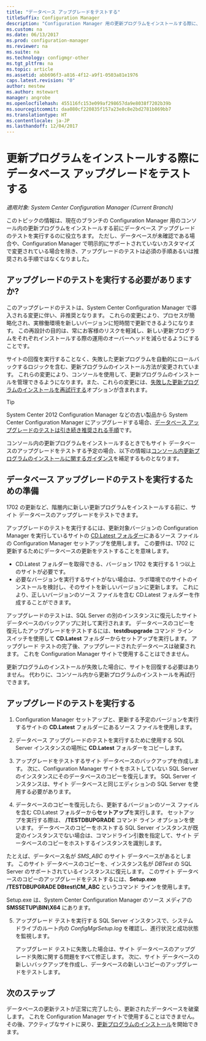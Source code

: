 ```yaml
---
title: "データベース アップグレードをテストする"
titleSuffix: Configuration Manager
description: "Configuration Manager 用の更新プログラムをインストールする際に、サイト データベースのアップグレードをテストします。"
ms.custom: na
ms.date: 06/13/2017
ms.prod: configuration-manager
ms.reviewer: na
ms.suite: na
ms.technology: configmgr-other
ms.tgt_pltfrm: na
ms.topic: article
ms.assetid: abb696f3-a816-4f12-a9f1-0503a81e1976
caps.latest.revision: "0"
author: mestew
ms.author: mstewart
manager: angrobe
ms.openlocfilehash: 455116fc153e099af298657da9e8038f7202b39b
ms.sourcegitcommit: daa080cf220835f157a23e8c8e2bd2781b869bb7
ms.translationtype: HT
ms.contentlocale: ja-JP
ms.lasthandoff: 12/04/2017
---
```

# <a name="test-the-database-upgrade-when-installing-an-update"></a>更新プログラムをインストールする際にデータベース アップグレードをテストする

*適用対象: System Center Configuration Manager (Current Branch)*

このトピックの情報は、現在のブランチの Configuration Manager 用のコンソール内の更新プログラムをインストールする前にデータベース アップグレードのテストを実行するのに役立ちます。 ただし、データベースが未確認である場合や、Configuration Manager で明示的にサポートされていないカスタマイズで変更されている場合を除き、アップグレードのテストは必須の手順あるいは推奨される手順ではなくなりました。

## <a name="do-i-need-to-run-a-test-upgrade"></a>アップグレードのテストを実行する必要がありますか?
このアップグレードのテストは、System Center Configuration Manager で導入される変更に伴い、非推奨となります。 これらの変更により、プロセスが簡略化され、実稼働環境を新しいバージョンに短時間で更新できるようになります。 この再設計の目的は、常にお客様のリスクを軽減し、新しい更新プログラムをそれぞれインストールする際の運用のオーバーヘッドを減らせるようにすることです。

サイトの回復を実行することなく、失敗した更新プログラムを自動的にロールバックするロジックを含む、更新プログラムのインストール方法が変更されています。 これらの変更により、コンソールを使用して、更新プログラムのインストールを管理できるようになります。また、これらの変更には、[失敗した更新プログラムのインストールを再試行する](/sccm/core/servers/manage/install-in-console-updates#bkmk_retry)オプションが含まれます。

> [!TIP]
> System Center 2012 Configuration Manager などの古い製品から System Center Configuration Manager にアップグレードする場合、[データベース アップグレードのテストは引き続き推奨される手順](/sccm/core/servers/deploy/install/upgrade-to-configuration-manager#a-namebkmktesta-test-the-site-database-upgrade)です。

コンソール内の更新プログラムをインストールするときでもサイト データベースのアップグレードをテストする予定の場合、以下の情報は[コンソール内更新プログラムのインストールに関するガイダンス](/sccm/core/servers/manage/install-in-console-updates#a-namebkmkinstalla-install-in-console-updates)を補足するものとなります。

## <a name="prepare-to-run-a-test-database-upgrade"></a>データベース アップグレードのテストを実行するための準備  
1702 の更新など、階層内に新しい更新プログラムをインストールする前に、サイト データベースのアップグレードをテストできます。

アップグレードのテストを実行するには、更新対象バージョンの Configuration Manager を実行しているサイトの [CD.Latest フォルダー](/sccm/core/servers/manage/the-cd.latest-folder)にあるソース ファイルの Configuration Manager セットアップを使用します。 この要件は、1702 に更新するためにデータベースの更新をテストすることを意味します。
-   CD.Latest フォルダーを取得できる、バージョン 1702 を実行する 1 つ以上のサイトが必要です。
-   必要なバージョンを実行するサイトがない場合は、ラボ環境でのサイトのインストールを検討し、そのサイトを新しいバージョンに更新します。 これにより、正しいバージョンのソース ファイルを含む CD.Latest フォルダーを作成することができます。

アップグレードのテストは、SQL Server の別のインスタンスに復元したサイト データベースのバックアップに対して実行されます。  データベースのコピーを復元したアップグレードをテストするには、**testdbupgrade** コマンド ライン スイッチを使用して **CD.Latest** フォルダーからセットアップを実行します。 アップグレード テストの完了後、アップグレードされたデータベースは破棄されます。 これを Configuration Manager サイトで使用することはできません。

更新プログラムのインストールが失敗した場合に、サイトを回復する必要はありません。 代わりに、コンソール内から更新プログラムのインストールを再試行できます。

##  <a name="run-the-test-upgrade"></a>アップグレードのテストを実行する    
1.  Configuration Manager セットアップと、更新する予定のバージョンを実行するサイトの **CD.Latest** フォルダーにあるソース ファイルを使用します。  

2.  データベース アップグレードのテストを実行するために使用する SQL Server インスタンスの場所に **CD.Latest** フォルダーをコピーします。

3.  アップグレードをテストするサイト データベースのバックアップを作成します。 次に、Configuration Manager サイトをホストしていない SQL Server のインスタンスにそのデータベースのコピーを復元します。 SQL Server インスタンスは、サイト データベースと同じエディションの SQL Server を使用する必要があります。  

4.  データベースのコピーを復元したら、更新するバージョンのソース ファイルを含む CD.Latest フォルダーから**セットアップ**を実行します。 セットアップを実行する際は、 **/TESTDBUPGRADE** コマンド ライン オプションを使います。 データベースのコピーをホストする SQL Server インスタンスが既定のインスタンスでない場合は、コマンドライン引数を指定して、サイト データベースのコピーをホストするインスタンスを識別します。   

  たとえば、データベース名が *SMS_ABC* のサイト データベースがあるとします。 このサイト データベースのコピーを、インスタンス名が *DBTest* の SQL Server のサポートされているインスタンスに復元します。 このサイト データベースのコピーのアップグレードをテストするには、**Setup.exe /TESTDBUPGRADE DBtest\CM_ABC** というコマンド ラインを使用します。  

  Setup.exe は、System Center Configuration Manager のソース メディアの **SMSSETUP\BIN\X64** にあります。  

5.  アップグレード テストを実行する SQL Server インスタンスで、システム ドライブのルート内の *ConfigMgrSetup.log* を確認し、進行状況と成功状態を監視します。  

     アップグレード テストに失敗した場合は、サイト データベースのアップグレード失敗に関する問題をすべて修正します。 次に、サイト データベースの新しいバックアップを作成し、データベースの新しいコピーのアップグレードをテストします。  



## <a name="next-steps"></a>次のステップ
データベースの更新テストが正常に完了したら、更新されたデータベースを破棄します。 これを Configuration Manager サイトで使用することはできません。 その後、アクティブなサイトに戻り、[更新プログラムのインストール](/sccm/core/servers/manage/install-in-console-updates)を開始できます。
